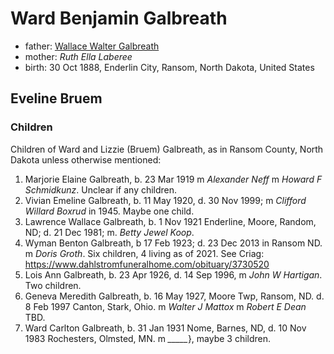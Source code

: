 # Ward Benjamin Galbreath

- father: [Wallace Walter Galbreath](galbreath-wallace-walter-1850.md)
- mother: *Ruth Ella Laberee*
- birth: 30 Oct 1888, Enderlin City, Ransom, North Dakota, United States

## Eveline Bruem

### Children

Children of Ward and Lizzie (Bruem) Galbreath, as in Ransom County, North Dakota unless otherwise mentioned:

1. Marjorie Elaine Galbreath, b. 23 Mar 1919 m *Alexander Neff* m *Howard F Schmidkunz*.  Unclear if any children.
2. Vivian Emeline Galbreath, b. 11 May 1920, d. 30 Nov 1999; m *Clifford Willard Boxrud* in 1945. Maybe one child.
3. Lawrence Wallace Galbreath, b. 1 Nov 1921 Enderline, Moore, Random, ND; d. 21 Dec 1981; m. *Betty Jewel Koop*.
4. Wyman Benton Galbreath, b 17 Feb 1923; d. 23 Dec 2013 in Ransom ND. m *Doris Groth*.  Six children, 4 living as of 2021.   See Criag: https://www.dahlstromfuneralhome.com/obituary/3730520
5. Lois Ann Galbreath, b. 23 Apr 1926, d. 14 Sep 1996, m *John W Hartigan*. Two children.
6. Geneva Meredith Galbreath, b. 16 May 1927, Moore Twp, Ransom, ND.  d. 8 Feb 1997 Canton, Stark, Ohio. m *Walter J Mattox* m *Robert E Dean*   TBD.
7. Ward Carlton Galbreath, b. 31 Jan 1931 Nome, Barnes, ND, d. 10 Nov 1983 Rochesters, Olmsted, MN.  m *_____*}, maybe 3 children.

